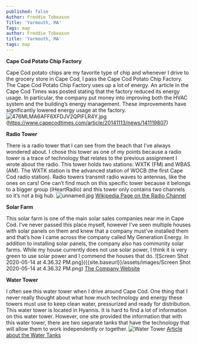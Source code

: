 ```yaml
---
published: false
Author: Freddie Tobeason
Title: 'Yarmouth, MA'
Tags: map
author: Freddie Tobeason
title: 'Yarmouth, MA'
tags: map
---
```

**Cape Cod Potato Chip Factory**

Cape Cod potato chips are my favorite type of chip and whenever I drive to the grocery store in Cape Cod, I pass the Cape Cod Potato Chip Factory. The Cape Cod Potato Chip Factory uses up a lot of energy. An article in the Cape Cod Times was posted stating that the factory reduced its energy usage. In particular, the company put money into improving both the HVAC system and the building’s energy management. These improvements have significantly lowered energy usage at the factory.![476MLMA6AFF6XFDJV2QPIFLR4Y.jpg]({{site.baseurl}}/assets/images/476MLMA6AFF6XFDJV2QPIFLR4Y.jpg)
(https://www.capecodtimes.com/article/20141113/news/141119807)

**Radio Tower**

There is a radio tower that I can see from the beach that I’ve always wondered about. I chose this tower as one of my points because a radio tower is a trace of technology that relates to the previous assignment I wrote about the radio. This tower holds two stations: WXTK (FM) and WBAS (AM). The WXTK station is the advanced station of WOCB (the first Cape Cod radio station). Radio towers transmit radio waves to antennas, like the ones on cars! One can’t find much on this specific tower because it belongs to a bigger group (iHeartRadio) and this tower only contains two channels so it’s not a big hub. 
![unnamed.jpg]({{site.baseurl}}/assets/images/unnamed.jpg)
[Wikipedia Page on the Radio Channel](https://en.wikipedia.org/wiki/WXTK#History)

**Solar Farm**

This solar farm is one of the main solar sales companies near me in Cape Cod. I’ve never passed this place myself, however I’ve seen multiple houses with solar panels on them and knew that a company must’ve installed them and that’s how I came across the company called My Generation Energy. In addition to installing solar panels, the company also has community solar farms. While my house currently does not use solar power, I think it is very green  to use solar power and I commend the houses that do. ![Screen Shot 2020-05-14 at 4.36.32 PM.png]({{site.baseurl}}/assets/images/Screen Shot 2020-05-14 at 4.36.32 PM.png) [The Company Website](https://www.mygenerationenergy.com/commercial/)

**Water Tower**

I often see this water tower when I drive around Cape Cod. One thing that I never really thought about what how much technology and energy these towers must use to keep clean water, pressurized and ready for distribution. This water tower is located in Hyannis. It is hard to find a lot of information on this water tower. However, one site provided the information that with this water tower, there are two separate tanks that have the technology that will allow them to work independently or together. ![Water Tower]({{site.baseurl}}/assets/images/slider-hyannis1.jpg)
[Article about the Water Tanks](https://www.dntanks.com/projects/two-storage-tanks-for-the-hyannis-water-system-in-barnstable-ma/)
